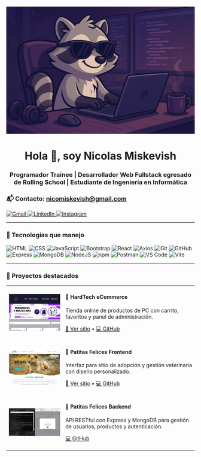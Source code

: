 <p align="center">
  <img src="https://github.com/Miskevish/Miskevish/blob/main/assets/banner-mapache.png.png" alt="banner" width="100%" height="340" />
</p>

<h1 align="center">Hola 👋, soy Nicolas Miskevish</h1>
<h3 align="center">Programador Trainee | Desarrollador Web Fullstack egresado de Rolling School | Estudiante de Ingeniería en Informática</h3>

### 📬 Contacto: nicomiskevish@gmail.com
<p align="left">
  <a href="mailto:nicomiskevish@gmail.com" target="_blank">
    <img src="https://img.shields.io/badge/Gmail-D14836?style=for-the-badge&logo=gmail&logoColor=white" alt="Gmail" />
  </a>
  <a href="https://www.linkedin.com/in/nicolas-miskevish-156309329/" target="_blank">
    <img src="https://img.shields.io/badge/LinkedIn-0077B5?style=for-the-badge&logo=linkedin&logoColor=white" alt="LinkedIn" />
  </a>
  <a href="https://www.instagram.com/nicomiskevish" target="_blank">
    <img src="https://img.shields.io/badge/Instagram-E4405F?style=for-the-badge&logo=instagram&logoColor=white" alt="Instagram" />
  </a>
</p>

---

### 🧠 Tecnologías que manejo
<p>
  <img src="https://cdn.jsdelivr.net/gh/devicons/devicon/icons/html5/html5-original.svg" width="40" alt="HTML" />
  <img src="https://cdn.jsdelivr.net/gh/devicons/devicon/icons/css3/css3-original.svg" width="40" alt="CSS" />
  <img src="https://cdn.jsdelivr.net/gh/devicons/devicon/icons/javascript/javascript-original.svg" width="40" alt="JavaScript" />
  <img src="https://cdn.jsdelivr.net/gh/devicons/devicon/icons/bootstrap/bootstrap-original.svg" width="40" alt="Bootstrap" />
  <img src="https://cdn.jsdelivr.net/gh/devicons/devicon/icons/react/react-original.svg" width="40" alt="React" />
  <img src="https://cdn.jsdelivr.net/gh/devicons/devicon/icons/axios/axios-plain.svg" width="40" alt="Axios" />
  <img src="https://cdn.jsdelivr.net/gh/devicons/devicon/icons/git/git-original.svg" width="40" alt="Git" />
  <img src="https://cdn.jsdelivr.net/gh/devicons/devicon/icons/github/github-original.svg" width="40" alt="GitHub" />
  <img src="https://cdn.jsdelivr.net/gh/devicons/devicon/icons/express/express-original.svg" width="40" alt="Express" />
  <img src="https://cdn.jsdelivr.net/gh/devicons/devicon/icons/mongodb/mongodb-original.svg" width="40" alt="MongoDB" />
  <img src="https://cdn.jsdelivr.net/gh/devicons/devicon/icons/nodejs/nodejs-original.svg" width="40" alt="NodeJS" />
  <img src="https://cdn.jsdelivr.net/gh/devicons/devicon/icons/npm/npm-original-wordmark.svg" width="40" alt="npm" />
  <img src="https://cdn.jsdelivr.net/gh/devicons/devicon/icons/postman/postman-original.svg" width="40" alt="Postman" />
  <img src="https://cdn.jsdelivr.net/gh/devicons/devicon/icons/vscode/vscode-original.svg" width="40" alt="VS Code" />
  <img src="https://cdn.jsdelivr.net/gh/devicons/devicon/icons/vite/vite-original.svg" width="40" alt="Vite" />
</p>

---

### 🚀 Proyectos destacados

<table>
  <tr>
    <td width="30%">
      <img src="https://github.com/Miskevish/Miskevish/blob/main/assets/hardtech-preview.png.png" width="100%" alt="HardTech eCommerce Preview"/>
    </td>
    <td width="70%">
      <h4>🛒 HardTech eCommerce</h4>
      <p>Tienda online de productos de PC con carrito, favoritos y panel de administración.</p>
      <p>
        <a href="https://hardtech2.netlify.app/">🔗 Ver sitio</a> • <a href="https://github.com/Miskevish/HardTech-Fron-End">💻 GitHub</a>
      </p>
    </td>
  </tr>
  <tr>
    <td>
      <img src="https://github.com/Miskevish/Miskevish/blob/main/assets/patitas-frontend.png.png" width="100%" alt="Patitas Felices Frontend Preview"/>
    </td>
    <td>
      <h4>🐾 Patitas Felices Frontend</h4>
      <p>Interfaz para sitio de adopción y gestión veterinaria con diseño personalizado.</p>
      <p>
        <a href="https://patitasfelices7.netlify.app/">🔗 Ver sitio</a> • <a href="https://github.com/AnaPSoler/PatitasFelices">💻 GitHub</a>
      </p>
    </td>
  </tr>
  <tr>
    <td>
      <img src="https://github.com/Miskevish/Miskevish/blob/main/assets/patitas-backend.png.png" width="100%" alt="Patitas Felices Backend Preview"/>
    </td>
    <td>
      <h4>💾 Patitas Felices Backend</h4>
      <p>API RESTful con Express y MongoDB para gestión de usuarios, productos y autenticación.</p>
      <p>
        <a href="https://github.com/AnaPSoler/Patitas-Felices-Backend">💻 GitHub</a>
      </p>
    </td>
  </tr>
</table>
